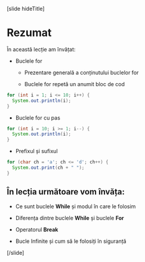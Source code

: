 [slide hideTitle]
# Rezumat

În această lecție am învățat:

- Buclele for
  
   * Prezentare generală a conținutului buclelor for

   * Buclele for repetă un anumit bloc de cod

```java live
for (int i = 1; i <= 10; i++) {
  System.out.println(i);
}
```

- Buclele for cu pas

``` java
for (int i = 10; i >= 1; i--) {
  System.out.println(i);
}
```

- Prefixul și sufixul

```java live
for (char ch = 'a'; ch <= 'd'; ch++) {
  System.out.print(ch + " ");
}
```


## În lecția următoare vom învăța:

- Ce sunt buclele **While** și modul în care le folosim

- Diferența dintre buclele **While** și buclele  **For**

- Operatorul **Break** 

- Bucle Infinite și cum să le folosiți în siguranță


[/slide]